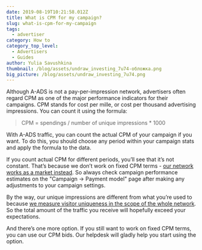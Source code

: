 ```yaml
---
date: 2019-08-19T10:21:58.012Z
title: What is CPM for my campaign?
slug: what-is-cpm-for-my-campaign
tags:
  - advertiser
category: How to
category_top_level:
  - Advertisers
  - Guides
author: Yulia Savushkina
thumbnail: /blog/assets/undraw_investing_7u74-обложка.png
big_picture: /blog/assets/undraw_investing_7u74.png
---
```

Although A-ADS is not a pay-per-impression network, advertisers often regard CPM as one of the major performance indicators for their campaigns. CPM stands for cost per mille, or cost per thousand advertising impressions. You can count it using the formula:

> CPM = spendings / number of unique impressions * 1000



With A-ADS traffic, you can count the actual CPM of your campaign if you want. To do this, you should choose any period within your campaign stats and apply the formula to the data.



If you count actual CPM for different periods, you’ll see that it’s not constant. That’s because we don’t work on fixed CPM terms - [our network works as a market instead](https://a-ads.com/blog/2019-08-11-how-does-daily-budget-work/).  So always check campaign performance estimates on the "Campaign -> Payment model" page after making any adjustments to your campaign settings.



By the way, our unique impressions are different from what you’re used to because [we measure visitor uniqueness in the scope of the whole network](https://a-ads.com/blog/2018-10-04-counting-unique-impressions/). So the total amount of the traffic you receive will hopefully exceed your expectations.



And there’s one more option. If you still want to work on fixed CPM terms, you can use our CPM bids. Our helpdesk will gladly help you start using the option.

